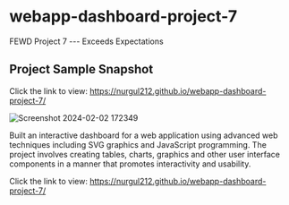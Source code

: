 # webapp-dashboard-project-7
FEWD Project 7 --- Exceeds Expectations

## Project Sample Snapshot
Click the link to view: https://nurgul212.github.io/webapp-dashboard-project-7/

![Screenshot 2024-02-02 172349](https://github.com/nurgul212/capstone-portfolio-project-9/assets/90399606/20cdf9cb-af54-470c-9a8c-b451f552b006)

Built an interactive dashboard for a web application using advanced web techniques including SVG graphics and JavaScript programming.
The project involves creating tables, charts, graphics and other user interface components in a manner that promotes interactivity and usability.

Click the link to view: https://nurgul212.github.io/webapp-dashboard-project-7/
